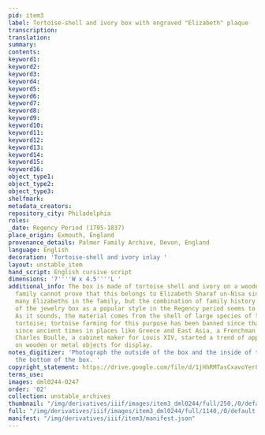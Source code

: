 ```yaml
---
pid: item3
label: Tortoise-shell and ivory box with engraved "Elizabeth" plaque
transcription:
translation:
summary:
contents:
keyword1:
keyword2:
keyword3:
keyword4:
keyword5:
keyword6:
keyword7:
keyword8:
keyword9:
keyword10:
keyword11:
keyword12:
keyword13:
keyword14:
keyword15:
keyword16:
object_type1:
object_type2:
object_type3:
shelfmark:
metadata_creators:
repository_city: Philadelphia
roles:
_date: Regency Period (1795-1837)
place_origin: Exmouth, England
provenance_details: Palmer Family Archive, Devon, England
language: English
decoration: 'Tortoise-shell and ivory inlay '
layout: unstable_item
hand_script: English cursive script
dimensions: '7''''W x 4.5''''L '
additional_info: The box is made of tortoise shell and ivory on a wooden base. The
  family cannot prove that this belongs to Elizabeth Sharaf un-Nisa since there are
  many Elizabeths in the family, but the combination of family history and the dating
  of the jewelry box as a popular style in the Regency period seems to make it likely.
  As it sounds, the material comes from the shell of large species of turtles and
  tortoise; tortoise farming for this purpose has been banned since that time. Used
  since ancient times in places like Greece and East Asia, a Frenchman named Andre
  Charles Boulle, a cabinet maker for Louis XIV, started a trend of applying tortoiseshell
  on wooden or metal objects for display.
notes_digitizer: 'Photograph the outside of the box and the inside of the box and
  the bottom of the box. '
copyright_statement: https://drive.google.com/file/d/1jHhRMTasCxavoYer89Wn8_Xn65nL0sW0/view?usp=sharing
terms_use:
images: dml0244-0247
order: '02'
collection: unstable_archives
thumbnail: "/img/derivatives/iiif/images/item3_dml0244/full/250,/0/default.jpg"
full: "/img/derivatives/iiif/images/item3_dml0244/full/1140,/0/default.jpg"
manifest: "/img/derivatives/iiif/item3/manifest.json"
---
```

